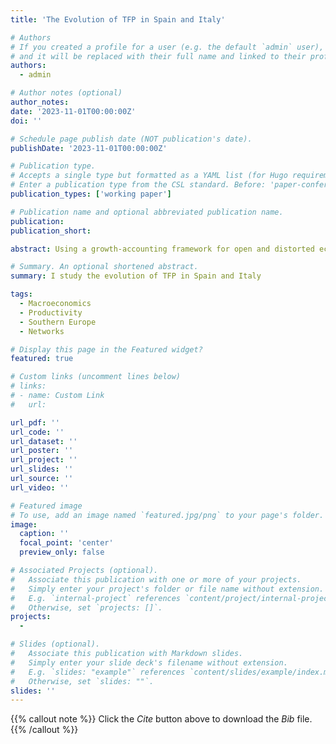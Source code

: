 ```yaml
---
title: 'The Evolution of TFP in Spain and Italy'

# Authors
# If you created a profile for a user (e.g. the default `admin` user), write the username (folder name) here
# and it will be replaced with their full name and linked to their profile.
authors:
  - admin

# Author notes (optional)
author_notes:
date: '2023-11-01T00:00:00Z'
doi: ''

# Schedule page publish date (NOT publication's date).
publishDate: '2023-11-01T00:00:00Z'

# Publication type.
# Accepts a single type but formatted as a YAML list (for Hugo requirements).
# Enter a publication type from the CSL standard. Before: 'paper-conference'
publication_types: ['working paper']

# Publication name and optional abbreviated publication name.
publication: 
publication_short: 

abstract: Using a growth-accounting framework for open and distorted economies with input-output linkages, **I document that the evolution of aggregate TFP in Spain has been less dismal than previously thought.**  This is because distortions introduce a downward bias in traditional measures of Spanish TFP based on Solow's residual. An unbiased measure of TFP—Hall's residual— reveals that _TFP in Spain started declining in 1995, not in 1988, and that it declined by 7, not 10, percentage points._ To understand what is driving the decline of aggregate TFP, **I decompose TFP into technical efficiency, domestic reallocation, and international trade.** _I find that the decline in Spanish TFP is mostly driven by declines in technical efficiency and negative reallocation effects._ International trade had a large, positive impact on TFP. _I show that despite declining TFP, welfare increased by 10 percentage points from 1995 to 2010. This is because Spanish households benefited from positive technological- and reallocation effects across the globe._ Results for Italy can be found in the paper.

# Summary. An optional shortened abstract.
summary: I study the evolution of TFP in Spain and Italy

tags:
  - Macroeconomics
  - Productivity
  - Southern Europe
  - Networks

# Display this page in the Featured widget?
featured: true

# Custom links (uncomment lines below)
# links:
# - name: Custom Link
#   url: 

url_pdf: ''
url_code: ''
url_dataset: ''
url_poster: ''
url_project: ''
url_slides: ''
url_source: ''
url_video: ''

# Featured image
# To use, add an image named `featured.jpg/png` to your page's folder.
image:
  caption: ''
  focal_point: 'center'
  preview_only: false

# Associated Projects (optional).
#   Associate this publication with one or more of your projects.
#   Simply enter your project's folder or file name without extension.
#   E.g. `internal-project` references `content/project/internal-project/index.md`.
#   Otherwise, set `projects: []`.
projects:
  - 

# Slides (optional).
#   Associate this publication with Markdown slides.
#   Simply enter your slide deck's filename without extension.
#   E.g. `slides: "example"` references `content/slides/example/index.md`.
#   Otherwise, set `slides: ""`.
slides: ''
---
```


{{% callout note %}}
Click the _Cite_ button above to download the _Bib_ file.
{{% /callout %}}



